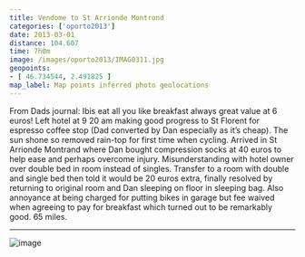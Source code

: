 ```yaml
---
title: Vendome to St Arrionde Montrond
categories: ['oporto2013']
date: 2013-03-01
distance: 104.607
time: 7h0m
image: /images/oporto2013/IMAG0311.jpg
geopoints:
- [ 46.734544, 2.491825 ]
map_label: Map points inferred photo geolocations
---
```


From Dads journal: Ibis eat all you like breakfast always great value at 6 euros! Left hotel at 9 20 am making good progress to St Florent for espresso coffee stop (Dad converted by Dan especially as it’s cheap). The sun shone so removed rain-top for first time when cycling. Arrived in St Arrionde Montrand where Dan bought compression socks at 40 euros to help ease and perhaps overcome injury. Misunderstanding with hotel owner over double bed in room instead of singles. Transfer to a room with double and single bed then told it would be 20 euros extra, finally resolved by returning to original room and Dan sleeping on floor in sleeping bag. Also annoyance at being charged for putting bikes in garage but fee waived when agreeing to pay for breakfast which turned out to be remarkably good. 65 miles.

---

![image](/images/oporto2013/IMAG0311.jpg)
